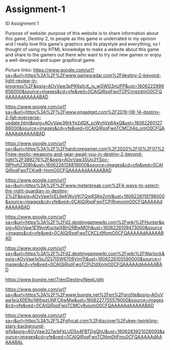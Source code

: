 # Assignment-1
ID Assignment 1

Purpose of website:
purpose of this website is to share information about this game, Destiny 2, to people as this game is underrated in my opinion and I really love this game's graphics and its playstyle and everything, so I thought of using my HTML knowledge to make a website about this game and share to the gamers out there who want to try out new games or enjoy a well-designed and super graphical game.

Picture links:
https://www.google.com/url?sa=i&url=https%3A%2F%2Fwww.gamesradar.com%2Fdestiny-2-beyond-light-review-in-progress%2F&psig=AOvVaw3pPK6a1cX_iv_wGWG3nUPP&ust=1606222999656000&source=images&cd=vfe&ved=0CAIQjRxqFwoTCPCnrezdmO0CFQAAAAAdAAAAABAD

https://www.google.com/url?sa=i&url=https%3A%2F%2Fwww.engadget.com%2F2019-08-14-destiny-2-fall-eververse-update.html&psig=AOvVaw39rkYe2dQX_scWvhVp6AxQ&ust=1606226012786000&source=images&cd=vfe&ved=0CAIQjRxqFwoTCMCX4q_omO0CFQAAAAAdAAAAABAD

https://www.google.com/url?sa=i&url=https%3A%2F%2Fhardcoregamer.com%2F2020%2F10%2F07%2Fnew-exotic-weapons-and-gear-await-you-in-destiny-2-beyond-light%2F389276%2F&psig=AOvVaw3SUo3YSpc-I9PtvihZ308h&ust=1606226126819000&source=images&cd=vfe&ved=0CAIQjRxqFwoTCKie8-HomO0CFQAAAAAdAAAAABAD

https://www.google.com/url?sa=i&url=https%3A%2F%2Fwww.meterbreak.com%2F4-ways-to-select-the-right-guardian-in-destiny-2%2F&psig=AOvVaw1cEL6eKWuVKI7QwRSKeZmV&ust=1606226119798000&source=images&cd=vfe&ved=0CAIQjRxqFwoTCPjRyevomO0CFQAAAAAdAAAAABAD

https://www.google.com/url?sa=i&url=https%3A%2F%2Fd2.destinygamewiki.com%2Fwiki%2FHunter&psig=AOvVaw1E1NynKuctaiXBH2RBwMOh&ust=1606226109473000&source=images&cd=vfe&ved=0CAIQjRxqFwoTCKCLt9fomO0CFQAAAAAdAAAAABAD

https://www.google.com/url?sa=i&url=https%3A%2F%2Fd2.destinygamewiki.com%2Fwiki%2FWarlock&psig=AOvVaw1e1qJ1Zjj7ISW6709VjmTt&ust=1606226105590000&source=images&cd=vfe&ved=0CAIQjRxqFwoTCPjZtdXomO0CFQAAAAAdAAAAABAD

https://www.bungie.net/7/en/Destiny/NewLight

https://www.google.com/url?sa=i&url=https%3A%2F%2Fwww.bungie.net%2Fen%2Fprofile&psig=AOvVaw1ejzX0E9o1W6wzUNFC6wMw&ust=1606227755576000&source=images&cd=vfe&ved=0CAIQjRxqFwoTCMCy8ujumO0CFQAAAAAdAAAAABAD

https://www.google.com/url?sa=i&url=https%3A%2F%2Fgfycat.com%2Fdiscover%2Fukee-twinkling-stars-background-gifs&psig=AOvVaw327arbFkLUDSs4FBTDgQhU&ust=1606283921028000&source=images&cd=vfe&ved=0CAIQjRxqFwoTCNjm0tjFmu0CFQAAAAAdAAAAABAL
